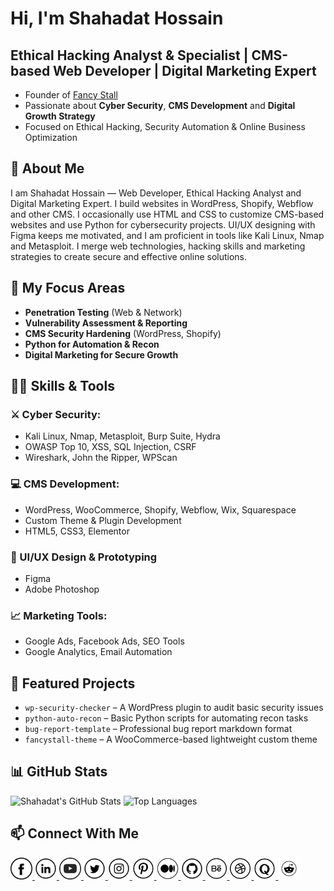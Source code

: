 # Hi, I'm Shahadat Hossain

## Ethical Hacking Analyst & Specialist | CMS-based Web Developer | Digital Marketing Expert

- Founder of [Fancy Stall](https://fancystall.com) <br>
- Passionate about **Cyber Security**, **CMS Development** and **Digital Growth Strategy**  
- Focused on Ethical Hacking, Security Automation & Online Business Optimization

## 🚀 About Me

I am Shahadat Hossain — Web Developer, Ethical Hacking Analyst and Digital Marketing Expert. I build websites in WordPress, Shopify, Webflow and other CMS. I occasionally use HTML and CSS to customize CMS-based websites and use Python for cybersecurity projects. UI/UX designing with Figma keeps me motivated, and I am proficient in tools like Kali Linux, Nmap and Metasploit. I merge web technologies, hacking skills and marketing strategies to create secure and effective online solutions.

## 🔐 My Focus Areas

- **Penetration Testing** (Web & Network)
- **Vulnerability Assessment & Reporting**
- **CMS Security Hardening** (WordPress, Shopify)
- **Python for Automation & Recon**
- **Digital Marketing for Secure Growth**



## 👨‍💻 Skills & Tools

### ⚔️ Cyber Security:
- Kali Linux, Nmap, Metasploit, Burp Suite, Hydra
- OWASP Top 10, XSS, SQL Injection, CSRF
- Wireshark, John the Ripper, WPScan

### 💻 CMS Development:
- WordPress, WooCommerce, Shopify, Webflow, Wix, Squarespace
- Custom Theme & Plugin Development
- HTML5, CSS3, Elementor

### 🎨 UI/UX Design & Prototyping
- Figma
- Adobe Photoshop

### 📈 Marketing Tools:
- Google Ads, Facebook Ads, SEO Tools
- Google Analytics, Email Automation



## 📌 Featured Projects

- `wp-security-checker` – A WordPress plugin to audit basic security issues
- `python-auto-recon` – Basic Python scripts for automating recon tasks
- `bug-report-template` – Professional bug report markdown format
- `fancystall-theme` – A WooCommerce-based lightweight custom theme




## 📊 GitHub Stats

![Shahadat's GitHub Stats](https://github-readme-stats.vercel.app/api?username=shahadat-hossain-tech&show_icons=true&theme=tokyonight)
![Top Languages](https://github-readme-stats.vercel.app/api/top-langs/?username=shahadat-hossain-tech&layout=compact&theme=tokyonight)



## 📫 Connect With Me

<p align="left">
  <!-- Facebook -->
  <a href="https://www.facebook.com/shahadathossain.tech" target="_blank">
    <img src="https://raw.githubusercontent.com/shahadat-hossain-tech/shahadat-hossain-tech/34932bccd7580992d037c7ffb4117b8b12574c2a/fb.png" alt="Facebook" width="35" style="max-width: 100%;">
  </a>
  
  <!-- LinkedIn -->
  <a href="https://www.linkedin.com/in/shahadat-tech" target="_blank">
    <img src="https://raw.githubusercontent.com/shahadat-hossain-tech/shahadat-hossain-tech/34932bccd7580992d037c7ffb4117b8b12574c2a/in.png" alt="LinkedIn" width="35" style="max-width: 100%;">
  </a>

  <!-- YouTube -->
  <a href="https://www.youtube.com/@shahadat_hossain_tech" target="_blank">
    <img src="https://raw.githubusercontent.com/shahadat-hossain-tech/shahadat-hossain-tech/34932bccd7580992d037c7ffb4117b8b12574c2a/you.png" alt="YouTube" width="35" style="max-width: 100%;">
  </a>
  
  <!-- Twitter -->
  <a href="https://x.com/shahadat_net" target="_blank">
    <img src="https://raw.githubusercontent.com/shahadat-hossain-tech/shahadat-hossain-tech/34932bccd7580992d037c7ffb4117b8b12574c2a/tw.png" alt="Twitter" width="35" style="max-width: 100%;">
  </a>
  
  <!-- Instagram -->
  <a href="https://www.instagram.com/shahadat_tech" target="_blank">
    <img src="https://raw.githubusercontent.com/shahadat-hossain-tech/shahadat-hossain-tech/34932bccd7580992d037c7ffb4117b8b12574c2a/ig.png" alt="Instagram" width="35" style="max-width: 100%;">
  </a>

  <!-- Pinterest -->
  <a href="https://www.pinterest.com/shahadat_tech" target="_blank">
    <img src="https://raw.githubusercontent.com/shahadat-hossain-tech/shahadat-hossain-tech/34932bccd7580992d037c7ffb4117b8b12574c2a/pin.png" alt="Pinterest" width="35" style="max-width: 100%;">
  </a>

  <!-- Medium -->
  <a href="https://medium.com/@shahadat_hossain" target="_blank">
    <img src="https://raw.githubusercontent.com/shahadat-hossain-tech/shahadat-hossain-tech/34932bccd7580992d037c7ffb4117b8b12574c2a/me.png" alt="Medium" width="35" style="max-width: 100%;">
  </a>

  <!-- GitHub -->
  <a href="https://github.com/shahadat-hossain-tech" target="_blank">
    <img src="https://raw.githubusercontent.com/shahadat-hossain-tech/shahadat-hossain-tech/34932bccd7580992d037c7ffb4117b8b12574c2a/git.png" alt="GitHub" width="35" style="max-width: 100%;">
  </a>

  <!-- Behance -->
  <a href="https://www.behance.net/shahadat-hossain" target="_blank">
    <img src="https://raw.githubusercontent.com/shahadat-hossain-tech/shahadat-hossain-tech/34932bccd7580992d037c7ffb4117b8b12574c2a/be.png" alt="Behance" width="35" style="max-width: 100%;">
  </a>

  <!-- Dribbble -->
  <a href="https://dribbble.com/shahadat-hossain" target="_blank">
    <img src="https://raw.githubusercontent.com/shahadat-hossain-tech/shahadat-hossain-tech/34932bccd7580992d037c7ffb4117b8b12574c2a/bri.png" alt="Dribbble" width="35" style="max-width: 100%;">
  </a>

  <!-- Quora -->
  <a href="https://www.quora.com/profile/Shahadat-Hossain-3177" target="_blank">
    <img src="https://raw.githubusercontent.com/shahadat-hossain-tech/shahadat-hossain-tech/34932bccd7580992d037c7ffb4117b8b12574c2a/qu.png" alt="Quora English" width="35" style="max-width: 100%;">
  </a>

  <!-- Reddit -->
  <a href="https://www.reddit.com/user/shahadat_tech" target="_blank">
    <img src="https://raw.githubusercontent.com/shahadat-hossain-tech/shahadat-hossain-tech/34932bccd7580992d037c7ffb4117b8b12574c2a/reddit.png" alt="Reddit" width="35" style="max-width: 100%;">
  </a>
</p>

